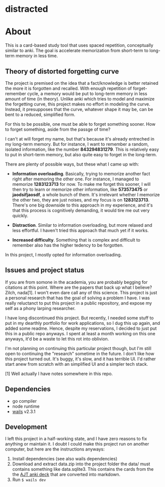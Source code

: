 # distracted

# About

This is a card-based study tool that uses spaced repetition,
conceptually similar to anki. The goal is accelerate memorization
from short-term to long-term memory in less time.

## Theory of distorted forgetting curve

The project is premised on the idea that
a fact/knowledge is better retained the more it is forgotten and recalled.
With enough repetition of forget-remember cycle, a memory would be put
to long-term memory in less amount of time (in theory).
Unlike anki which tries to model and maximize the forgetting curve,
this project makes no effort in modeling the curve.
Instead, it presupposes that the curve, whatever shape it may be,
can be bent to a reduced, simplified form.

For this to be possible, one must be able to forget something
sooner. How to forget something, aside from the passge of time?

I can't at will forget my name, but that's because
it's already entreched in my long-term memory. But for instance,
I want to remember a random, isolated information, like the number **843294831279**.
This is relatively easy to put in short-term memory, but also
quite easy to forget in the long-term.

There are plenty of possible ways, but these what I came up with:

- **Information overloading**. Basically, trying to memorize another
  fact right after memoring the other one. For instance, I managed to memorize **1283123713** for now.
  To make me forget this sooner, I will then try to learn or memorize other information,
  like **573573475** or **jaodsifjaosdf**, a whole bunch of them. It's irrelevant whether
  I memorize the other two, they are just noises, and my focus is on **1283123713**.
  There's one big downside to this approach in my experience, and it's that
  this process is cognitively demanding, it would tire me out very quickly.

- **Distraction**. Similar to information overloading, but more relaxed
  and less effortful. I haven't tried this approach that much yet if it works.

- **Increased difficulty**. Something that is complex and difficult to remember also
  has the higher tedency to be forgotten.

In this project, I mostly opted for information overloading.

## Issues and project status

If you are from somone in the academia, you are probably begging
for citations at this point. Where are the papers that back up what I believe?
Zilch, nada[1]. I won't even dare call any of this science.
This project is just a personal research that has the goal of solving
a problem I have. I was really reluctanct to put this project in
a public repository, and expose my self as a phony larping researcher.

I have long discontinued this project. But recently, I needed
some stuff to put in my dearthly portfolio for work applications,
so I dug this up again, and added some readme.
Hence, despite my reservations, I decided to just put this in a public repo anyways.
I spent at least a month working on this one anyways,
it'd be a waste to let this rot into oblivion.

I'm not planning on continuing this particular project though, but
I'm still open to continuing the "research" sometime in the future.
I don't like how this project turned out. It's buggy, it's slow,
and it has terrible UI. I'd rather start anew from scratch with
an simplified UI and a simpler tech stack.

[1] Well actually I have notes somewhere in this repo.

## Dependencies

- go compiler
- node runtime
- [wails](https://wails.io/) v2.3.1

## Development

I left this project in a half-working state, and I have
zero reasons to fix anything or maintain it. I doubt
I could make this project run on another computer, but
here are the instructions anyways:

1. Install dependencies (see also wails dependencies)
2. Download and extract data.zip into the project folder
   the data/ must contains something like data.sqlite3.
   This contains the cards from the the [AJT anki deck](https://ankiweb.net/shared/info/917377946)
   that are converted into markdown.
3. Run `$ wails dev`
